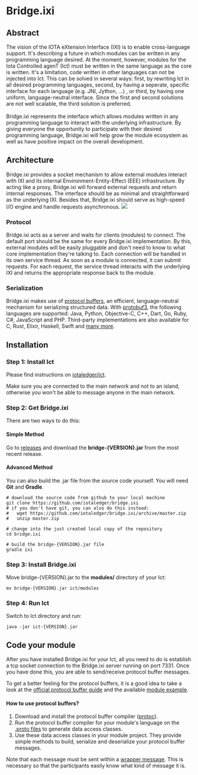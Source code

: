 # Bridge.ixi

## Abstract

The vision of the IOTA eXtension Interface (IXI) is to enable cross-language support. It's describing a future in which modules can be written in any programming language desired. At the moment, however, modules for the Iota Controlled agenT (Ict) must be written in the same language as the core is written. It's a limitation, code written in other languages can not be injected into Ict. This can be solved in several ways: first, by rewriting Ict in all desired programming languages, second, by having a seperate, specific interface for each language (e.g. JNI, Jython, ...) , or third, by having one uniform, language-neutral interface. Since the first and second solutions are not well scalable, the third solution is preferred. <br><br>
Bridge.ixi represents the interface which allows modules written in any programming language to interact with the underlying infrastructure. By giving everyone the opportunity to participate with their desired programming language, Bridge.ixi will help grow the module ecosystem as well as have positive impact on the overall development.

## Architecture

Bridge.ixi provides a socket mechanism to allow external modules interact with IXI and its internal Environment-Entity-Effect (EEE) infrastructure. By acting like a proxy, Bridge.ixi will forward external requests and return internal responses. The interface should be as minimal and straightforward as the underlying IXI. Besides that, Bridge.ixi should serve as high-speed I/O engine and handle requests asynchronous.
<img src="https://raw.githubusercontent.com/iotaledger/Bridge.ixi/master/docs/bridge.png" />

### Protocol
Bridge.ixi acts as a server and waits for clients (modules) to connect. The default port should be the same for every Bridge.ixi implementation. By this, external modules will be easily pluggable and don't need to know to what core implementation they're talking to. Each connection will be handled in its own service thread.
As soon as a module is connected, it can submit requests. For each request, the service thread interacts with the underlying IXI and returns the appropriate response back to the module.


### Serialization
Bridge.ixi makes use of [protocol buffers](https://developers.google.com/protocol-buffers/), an efficient, language-neutral mechanism for serializing structured data.
With [protobuf3](https://developers.google.com/protocol-buffers/docs/proto3), the following languages are supported:
Java, Python, Objective-C, C++, Dart, Go, Ruby, C#, JavaScript and PHP. Third-party implementations are also available for C, Rust, Elixir, Haskell, Swift and [many more](https://github.com/protocolbuffers/protobuf/blob/master/docs/third_party.md).

## Installation

### Step 1: Install Ict

Please find instructions on [iotaledger/ict](https://github.com/iotaledger/ict#installation).

Make sure you are connected to the main network and not to an island, otherwise you won't be able to message anyone in the main network.

### Step 2: Get Bridge.ixi

There are two ways to do this:

#### Simple Method

Go to [releases](https://github.com/iotaledger/bridge.ixi/releases) and download the **bridge-{VERSION}.jar**
from the most recent release.

#### Advanced Method

You can also build the .jar file from the source code yourself. You will need **Git** and **Gradle**.

```shell
# download the source code from github to your local machine
git clone https://github.com/iotaledger/bridge.ixi
# if you don't have git, you can also do this instead:
#   wget https://github.com/iotaledger/bridge.ixi/archive/master.zip
#   unzip master.zip

# change into the just created local copy of the repository
cd bridge.ixi

# build the bridge-{VERSION}.jar file
gradle ixi
```

### Step 3: Install Bridge.ixi
Move bridge-{VERSION}.jar to the **modules/** directory of your Ict:
```shell
mv bridge-{VERSION}.jar ict/modules
```

### Step 4: Run Ict
Switch to Ict directory and run:
```shell
java -jar ict-{VERSION}.jar
```

## Code your module

After you have installed Bridge.ixi for your Ict, all you need to do is establish a tcp socket connection to the Bridge.ixi server running on port 7331. Once you have done this, you are able to send/receive protocol buffer messages.

To get a better feeling for the protocol buffers, it is a good idea to take a look at the [official protocol buffer guide](https://developers.google.com/protocol-buffers/) and the available [module example](https://github.com/iotaledger/bridge.ixi/tree/master/examples).

#### How to use protocol buffers?

1) Download and install the protocol buffer compiler ([protoc](https://github.com/protocolbuffers/protobuf/releases)).
2) Run the protocol buffer compiler for your module's language on the [.proto files](https://github.com/iotaledger/bridge.ixi/tree/master/src/main/java/org/iota/ict/ixi/protobuf/definition) to generate data access classes.
3) Use these data access classes in your module project. They provide simple methods to build, serialize and deserialize your protocol buffer messages.

Note that each message must be sent within a [wrapper message](https://github.com/iotaledger/bridge.ixi/blob/master/src/main/java/org/iota/ict/ixi/protobuf/definition/wrapper.proto). This is necessary so that the participants easily know what kind of message it is.

